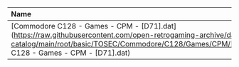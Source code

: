 |Name|Size|
|:---|---:|
|[Commodore C128 - Games - CPM - [D71].dat](https://raw.githubusercontent.com/open-retrogaming-archive/dat-catalog/main/root/basic/TOSEC/Commodore/C128/Games/CPM/[D71]/Commodore C128 - Games - CPM - [D71].dat)|8280|

